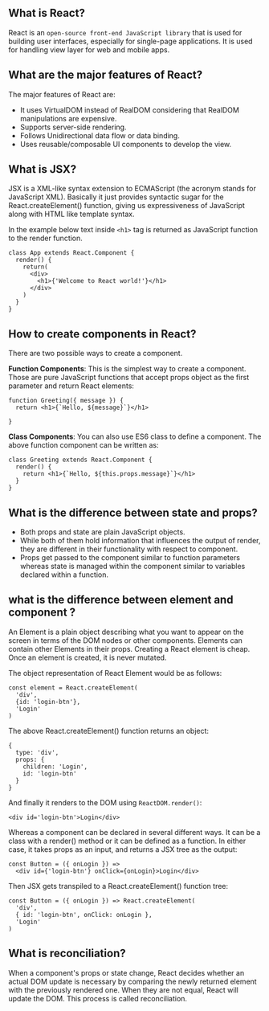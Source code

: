 What is React?
----------------
React is an `open-source front-end JavaScript library` that is used for building user interfaces, especially for single-page applications. It is used for handling view layer for web and mobile apps.

What are the major features of React?
-------------------------------------
The major features of React are:

* It uses VirtualDOM instead of RealDOM considering that RealDOM manipulations are expensive.
* Supports server-side rendering.
* Follows Unidirectional data flow or data binding.
* Uses reusable/composable UI components to develop the view.

What is JSX?
------------
JSX is a XML-like syntax extension to ECMAScript (the acronym stands for JavaScript XML). Basically it just provides syntactic sugar for the React.createElement() function, giving us expressiveness of JavaScript along with HTML like template syntax.

In the example below text inside `<h1>` tag is returned as JavaScript function to the render function.

    class App extends React.Component {
      render() {
        return(
          <div>
            <h1>{'Welcome to React world!'}</h1>
          </div>
        )
      }
    }

How to create components in React?
---------------------------------
There are two possible ways to create a component.

<b>Function Components</b>: This is the simplest way to create a component. Those are pure JavaScript functions that accept props object as the first parameter and return React elements:

    function Greeting({ message }) {
      return <h1>{`Hello, ${message}`}</h1>

    }
    
<b>Class Components</b>: You can also use ES6 class to define a component. The above function component can be written as:

    class Greeting extends React.Component {
      render() {
        return <h1>{`Hello, ${this.props.message}`}</h1>
      }
    }

What is the difference between state and props?
-----------------------------------------------
* Both props and state are plain JavaScript objects.
* While both of them hold information that influences the output of render, they are different in their functionality with respect to component. 
* Props get passed to the component similar to function parameters whereas state is managed within the component similar to variables declared within a function.

what is the difference between element and component ?
------------------------------------------------------

An Element is a plain object describing what you want to appear on the screen in terms of the DOM nodes or other components. Elements can contain other Elements in their props. Creating a React element is cheap. Once an element is created, it is never mutated.

The object representation of React Element would be as follows:

    const element = React.createElement(
      'div',
      {id: 'login-btn'},
      'Login'
    )
    
The above React.createElement() function returns an object:

    {
      type: 'div',
      props: {
        children: 'Login',
        id: 'login-btn'
      }
    }
    
And finally it renders to the DOM using `ReactDOM.render()`:

    <div id='login-btn'>Login</div>
    
Whereas a component can be declared in several different ways. It can be a class with a render() method or it can be defined as a function. In either case, it takes props as an input, and returns a JSX tree as the output:

    const Button = ({ onLogin }) =>
      <div id={'login-btn'} onClick={onLogin}>Login</div>
      
Then JSX gets transpiled to a React.createElement() function tree:

    const Button = ({ onLogin }) => React.createElement(
      'div',
      { id: 'login-btn', onClick: onLogin },
      'Login'
    )
    
What is reconciliation?
----------------------
When a component's props or state change, React decides whether an actual DOM update is necessary by comparing the newly returned element with the previously rendered one. When they are not equal, React will update the DOM. This process is called reconciliation.


